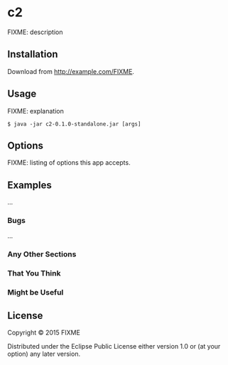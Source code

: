 # c2

FIXME: description

## Installation

Download from http://example.com/FIXME.

## Usage

FIXME: explanation

    $ java -jar c2-0.1.0-standalone.jar [args]

## Options

FIXME: listing of options this app accepts.

## Examples

...

### Bugs

...

### Any Other Sections
### That You Think
### Might be Useful

## License

Copyright © 2015 FIXME

Distributed under the Eclipse Public License either version 1.0 or (at
your option) any later version.
